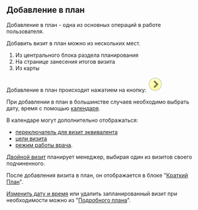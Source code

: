 ## Добавление в план

Добавление в план - одна из основных операций в работе пользователя.

Добавить визит в план можно из нескольких мест.

1. Из центрального блока раздела планирования
2. На странице занесения итогов визита
3. Из карты

Добавление в план происходит нажатием на кнопку:  ![](../images/icon-add-to-plan.png#inline)

При добавлении в план в большинстве случаев необходимо выбрать дату, время с помощью [календаря](rep-add-calendar.html).

В календаре могут дополнительно отображаться:

  - [переключатель для визит эквивалента](rep-planning-central-block-novisit.html)
  - [цели визита](rep-add-target.html)
  - [режим работы врача](rep-add-schedule.html).

[Двойной визит](rep-add-double.html) планирует менеджер, выбирая один из визитов своего подчиненного.

После добавления визита в план, он отображается в блоке "[Краткий План](rep-planning-short-plan.html)".

[Изменить дату и время](rep-planning-full-plan-change-date.html)  или удалить запланированный визит при необходимости можно из "[Подробного плана](rep-planning-full-plan.html)".
